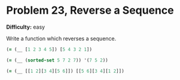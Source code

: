# Problem 23, Reverse a Sequence

**Difficulty:** easy

Write a function which reverses a sequence.

```clj
(= (__ [1 2 3 4 5]) [5 4 3 2 1])
```

```clj
(= (__ (sorted-set 5 7 2 7)) '(7 5 2))
```

```clj
(= (__ [[1 2][3 4][5 6]]) [[5 6][3 4][1 2]])
```

